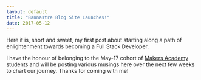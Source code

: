 ```yaml
---
layout: default
title: "Bannastre Blog Site Launches!"
date: 2017-05-12
---
```



Here it is, short and sweet, my first post about starting along a path of enlightenment towards becoming a Full Stack Developer. 

I have the honour of belonging to the May-17 cohort of [Makers Academy](www.makersacademy.com) students and will be posting various musings here over the next few weeks to chart our journey. Thanks for coming with me!
